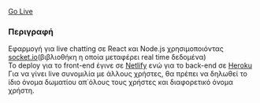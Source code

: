 [Go Live](https://chatwithme-app.netlify.app/) 

### Περιγραφή

Εφαρμογή για live chatting σε React και Node.js χρησιμοποιόντας [socket.io](https://socket.io/)(βιβλιοθήκη η οποία μεταφέρει real time δεδομένα)<br />
To deploy για το front-end έγινε σε [Netlify](https://www.netlify.com/) ενώ για το back-end σε [Heroku](www.heroku.com) <br />
Για να γίνει live συνομιλία με άλλους χρήστες, θα πρέπει να δηλωθεί το ίδιο όνομα δωματίου απ΄όλους τους χρήστες και διαφορετικό όνομα χρήστη. 



